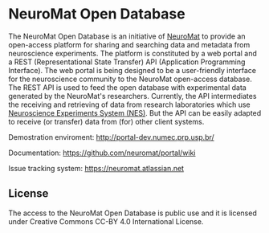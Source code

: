 NeuroMat Open Database
=====================================

The NeuroMat Open Database is an initiative of [NeuroMat](http://neuromat.numec.prp.usp.br/) to provide an open-access platform for sharing and searching data and metadata from neuroscience experiments. The platform is constituted by a web portal and a REST (Representational State Transfer) API (Application Programming Interface). The web portal is being designed to be a user-friendly interface for the neuroscience community to the NeuroMat open-access database. The REST API is used to feed the open database with experimental data generated by the NeuroMat's researchers. Currently, the API intermediates the receiving and retrieving of data from research laboratories which use [Neuroscience Experiments System (NES)](https://nes.numec.prp.usp.br/). But the API can be easily adapted to receive (or transfer) data from (for) other client systems.

Demostration enviroment: http://portal-dev.numec.prp.usp.br/

Documentation: https://github.com/neuromat/portal/wiki

Issue tracking system: https://neuromat.atlassian.net

## License

The access to the NeuroMat Open Database is public use and it is licensed under Creative Commons CC-BY 4.0 International License.


